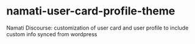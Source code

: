 # namati-user-card-profile-theme
Namati Discourse: customization of user card and user profile to include custom info synced from wordpress 
